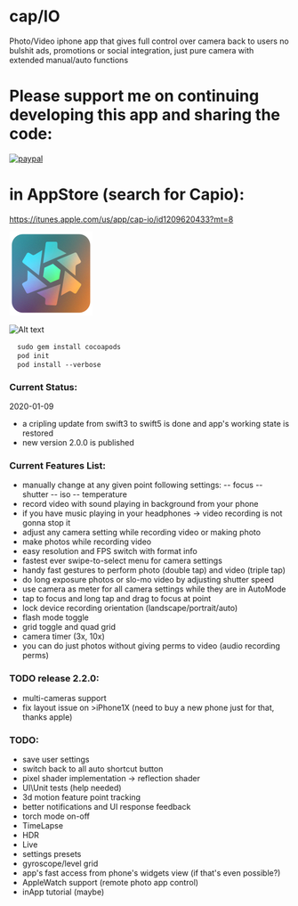 # cap/IO
Photo/Video iphone app that gives full control over camera back to users
no bulshit ads, promotions or social integration, just pure camera with extended manual/auto functions

# Please support me on continuing developing this app and sharing the code:
[![paypal](https://www.paypalobjects.com/en_US/i/btn/btn_donateCC_LG.gif)](https://www.paypal.com/cgi-bin/webscr?cmd=_donations&business=2KK97H75UCY7C&item_name=to+support+free+software+development&currency_code=USD&source=url)

# in AppStore (search for Capio):
  https://itunes.apple.com/us/app/cap-io/id1209620433?mt=8

![Alt text](/capio_ico_ArtWrk150x150.png "app_ico_art")

![Alt text](/capio.png?raw=true "in_app_screen")

```
  sudo gem install cocoapods
  pod init
  pod install --verbose
```
### Current Status:
  2020-01-09
  - a cripling update from swift3 to swift5 is done and app's working state is restored
  - new version 2.0.0 is published

### Current Features List:
  - manually change at any given point following settings:
    -- focus
    -- shutter
    -- iso
    -- temperature
  - record video with sound playing in background from your phone
  - if you have music playing in your headphones -> video recording is not gonna stop it
  - adjust any camera setting while recording video or making photo
  - make photos while recording video
  - easy resolution and FPS switch with format info
  - fastest ever swipe-to-select menu for camera settings
  - handy fast gestures to perform photo (double tap) and video (triple tap)
  - do long exposure photos or slo-mo video by adjusting shutter speed
  - use camera as meter for all camera settings while they are in AutoMode
  - tap to focus and long tap and drag to focus at point
  - lock device recording orientation (landscape/portrait/auto)
  - flash mode toggle
  - grid toggle and quad grid
  - camera timer (3x, 10x)
  - you can do just photos without giving perms to video (audio recording perms)

### TODO release 2.2.0:
  - multi-cameras support
  - fix layout issue on >iPhone1X (need to buy a new phone just  for that, thanks apple)
  
### TODO:
  - save user settings
  - switch back to all auto shortcut button
  - pixel shader implementation -> reflection shader
  - UI\Unit tests (help needed)
  - 3d motion feature point tracking
  - better notifications and UI response feedback
  - torch mode on-off
  - TimeLapse
  - HDR
  - Live
  - settings presets
  - gyroscope/level grid
  - app's fast access from phone's widgets view (if that's even possible?)
  - AppleWatch support (remote photo app control)
  - inApp tutorial (maybe)
